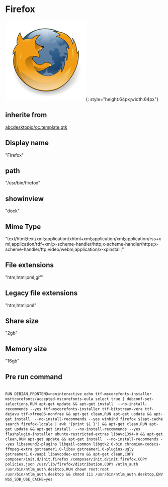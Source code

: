 # Firefox
![firefox.svg](/applications/icons/firefox.svg){: style="height:64px;width:64px"}
## inherite from
[abcdesktopio/oc.template.gtk](abcdesktopio/oc.template.gtk.md)
## Display name
"Firefox"
## path
"/usr/bin/firefox"
## showinview
"dock"
## Mime Type
"text/html;text/xml;application/xhtml+xml;application/xml;application/rss+xml;application/rdf+xml;x-scheme-handler/http;x-scheme-handler/https;x-scheme-handler/ftp;video/webm;application/x-xpinstall;"
## File extensions
"htm;html;xml;gif"
## Legacy file extensions
"htm;html;xml"
## Share size
"2gb"
## Memory size
"16gb"
## Pre run command

```

RUN DEBIAN_FRONTEND=noninteractive echo ttf-mscorefonts-installer msttcorefonts/accepted-mscorefonts-eula select true | debconf-set-selections,RUN apt-get update && apt-get install  --no-install-recommends --yes ttf-mscorefonts-installer ttf-bitstream-vera ttf-dejavu ttf-xfree86-nonfree && apt-get clean,RUN apt-get update && apt-get install  --no-install-recommends --yes winbind firefox $(apt-cache search firefox-locale | awk '{print $1 }') && apt-get clean,RUN apt-get update && apt-get install  --no-install-recommends --yes flashplugin-installer ubuntu-restricted-extras libavc1394-0 && apt-get clean,RUN apt-get update && apt-get install  --no-install-recommends --yes libasound2-plugins libgail-common libgtk2.0-bin chromium-codecs-ffmpeg-extra gstreamer1.0-libav gstreamer1.0-plugins-ugly gstreamer1.0-vaapi libavcodec-extra && apt-get clean,COPY composer/init.d/init.firefox /composer/init.d/init.firefox,COPY policies.json /usr/lib/firefox/distribution,COPY /ntlm_auth /usr/bin/ntlm_auth.desktop,RUN chown root:root /usr/bin/ntlm_auth.desktop && chmod 111 /usr/bin/ntlm_auth.desktop,ENV NSS_SDB_USE_CACHE=yes
```
